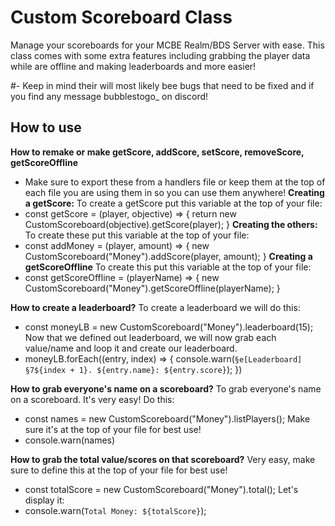 # Custom Scoreboard Class

Manage your scoreboards for your MCBE Realm/BDS Server with ease. This class comes with some extra features including grabbing the player data while are offline and making leaderboards and more easier!

#- Keep in mind their will most likely bee bugs that need to be fixed and if you find any message bubblestogo_ on discord!

## How to use

**How to remake or make getScore, addScore, setScore, removeScore, getScoreOffline**

- Make sure to export these from a handlers file or keep them at the top of each file you are using them in so you can use them anywhere!
**Creating a getScore:**
To create a getScore put this variable at the top of your file:
- const getScore = (player, objective) => { return new CustomScoreboard(objective).getScore(player); }
**Creating the others:**
To create these put this variable at the top of your file:
- const addMoney = (player, amount) => { new CustomScoreboard("Money").addScore(player, amount); }
**Creating a getScoreOffline**
To create this put this variable at the top of your file:
- const getScoreOffline = (playerName) => { new CustomScoreboard("Money").getScoreOffline(playerName); }

**How to create a leaderboard?**
To create a leaderboard we will do this:
- const moneyLB = new CustomScoreboard("Money").leaderboard(15);
Now that we defined out leaderboard, we will now grab each value/name and loop it and create our leaderboard.
- moneyLB.forEach((entry, index) => { console.warn(`§e[Leaderboard] §7${index + 1}. ${entry.name}: ${entry.score}`); })

**How to grab everyone's name on a scoreboard?**
To grab everyone's name on a scoreboard. It's very easy! Do this:
- const names = new CustomScoreboard("Money").listPlayers();
Make sure it's at the top of your file for best use!
- console.warn(names)

**How to grab the total value/scores on that scoreboard?**
Very easy, make sure to define this at the top of your file for best use!
- const totalScore = new CustomScoreboard("Money").total();
Let's display it:
- console.warn(`Total Money: ${totalScore}`);

